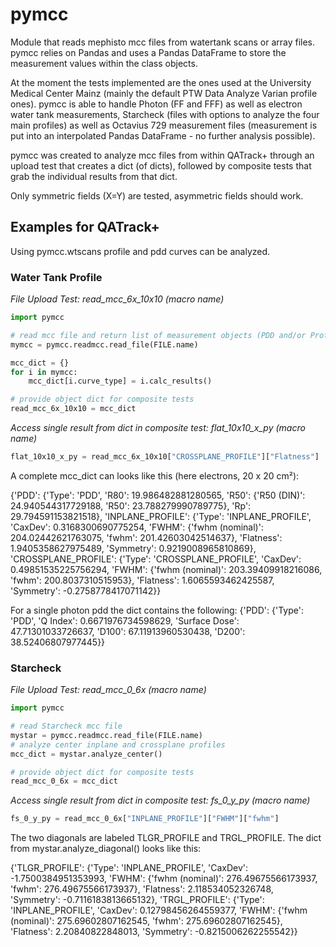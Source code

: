 # pymcc
Module that reads mephisto mcc files from watertank scans or array files. pymcc relies on Pandas and uses a Pandas DataFrame to store the measurement values within the class objects. 

At the moment the tests implemented are the ones used at the University Medical Center Mainz (mainly the default PTW Data Analyze Varian profile ones). pymcc is able to handle Photon (FF and FFF) as well as electron water tank measurements, Starcheck (files with options to analyze the four main profiles) as well as Octavius 729 measurement files (measurement is put into an interpolated Pandas DataFrame - no further analysis possible).

pymcc was created to analyze mcc files from within QATrack+ through an upload test that creates a dict (of dicts), followed by composite tests that grab the individual results from that dict.

Only symmetric fields (X=Y) are tested, asymmetric fields should work.

## Examples for QATrack+

Using pymcc.wtscans profile and pdd curves can be analyzed. 

### Water Tank Profile
*File Upload Test: read_mcc_6x_10x10 (macro name)*
```Python
import pymcc

# read mcc file and return list of measurement objects (PDD and/or Profiles)
mymcc = pymcc.readmcc.read_file(FILE.name)

mcc_dict = {}
for i in mymcc:
    mcc_dict[i.curve_type] = i.calc_results()

# provide object dict for composite tests
read_mcc_6x_10x10 = mcc_dict
```

*Access single result from dict in composite test: flat_10x10_x_py (macro name)*
```Python
flat_10x10_x_py = read_mcc_6x_10x10["CROSSPLANE_PROFILE"]["Flatness"]
```

A complete mcc_dict can looks like this (here electrons, 20 x 20 cm²):

{'PDD': {'Type': 'PDD', 'R80': 19.986482881280565, 'R50': {'R50 (DIN)': 24.940544317729188, 'R50': 23.788279990789775}, 'Rp': 29.794591153821518}, 
'INPLANE_PROFILE': {'Type': 'INPLANE_PROFILE', 'CaxDev': 0.3168300690775254, 'FWHM': {'fwhm (nominal)': 204.02442621763075, 'fwhm': 201.42603042514637}, 'Flatness': 1.9405358627975489, 'Symmetry': 0.9219008965810869}, 
'CROSSPLANE_PROFILE': {'Type': 'CROSSPLANE_PROFILE', 'CaxDev': 0.49851535225756294, 'FWHM': {'fwhm (nominal)': 203.39409918216086, 'fwhm': 200.8037310515953}, 'Flatness': 1.6065593462425587, 'Symmetry': -0.2758778417071142}}

For a single photon pdd the dict contains the following:
{'PDD': {'Type': 'PDD', 'Q Index': 0.6671976734598629, 'Surface Dose': 47.71301033726637, 'D100': 67.11913960530438, 'D200': 38.52406807977445}}

### Starcheck
*File Upload Test: read_mcc_0_6x (macro name)*
```Python
import pymcc

# read Starcheck mcc file
mystar = pymcc.readmcc.read_file(FILE.name)
# analyze center inplane and crossplane profiles
mcc_dict = mystar.analyze_center()

# provide object dict for composite tests
read_mcc_0_6x = mcc_dict

```
*Access single result from dict in composite test: fs_0_y_py (macro name)*
```Python
fs_0_y_py = read_mcc_0_6x["INPLANE_PROFILE"]["FWHM"]["fwhm"]
```

The two diagonals are labeled TLGR_PROFILE and TRGL_PROFILE. The dict from mystar.analyze_diagonal() looks like this:

{'TLGR_PROFILE': {'Type': 'INPLANE_PROFILE', 'CaxDev': -1.7500384951353993, 'FWHM': {'fwhm (nominal)': 276.49675566173937, 'fwhm': 276.49675566173937}, 'Flatness': 2.118534052326748, 'Symmetry': -0.7116183813665132}, 'TRGL_PROFILE': {'Type': 'INPLANE_PROFILE', 'CaxDev': 0.12798456264559377, 'FWHM': {'fwhm (nominal)': 275.69602807162545, 'fwhm': 275.69602807162545}, 'Flatness': 2.20840822848013, 'Symmetry': -0.8215006262255542}}
